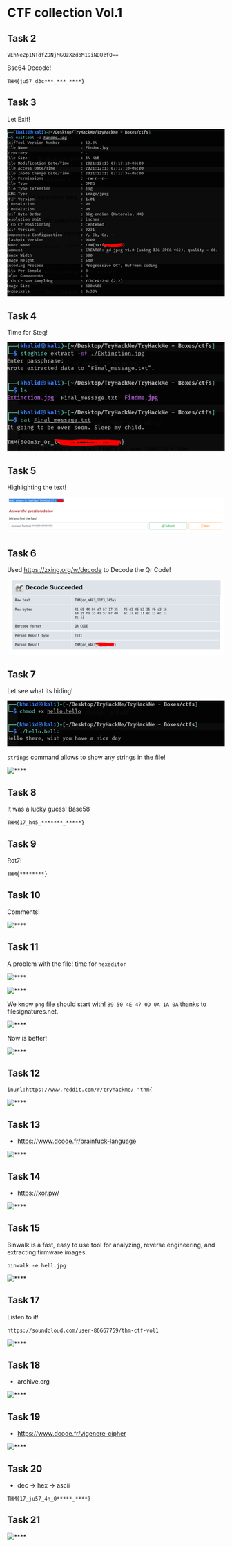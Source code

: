 # CTF collection Vol.1

## Task 2

```
VEhNe2p1NTdfZDNjMGQzXzdoM19iNDUzfQ==
```

Bse64 Decode!

```
THM{ju57_d3c***_***_****}
```

## Task 3

Let Exif!

![****](/CTF%20collection%20Vol.1/Screenshots/q3.PNG)


## Task 4

Time for Steg!

![****](/CTF%20collection%20Vol.1/Screenshots/q4.PNG)


## Task 5

Highlighting the text!

![****](/CTF%20collection%20Vol.1/Screenshots/q5.PNG)


## Task 6

Used https://zxing.org/w/decode to Decode the Qr Code!

![****](/CTF%20collection%20Vol.1/Screenshots/q6.PNG)


## Task 7

Let see what its hiding!

![****](/CTF%20collection%20Vol.1/Screenshots/q7-1.PNG)

```strings``` command allows to show any strings in the file!

![****](/CTF%20collection%20Vol.1/Screenshots/q7.PNG)


## Task 8

It was a lucky guess! Base58

```
THM{17_h45_*******_*****}
```

## Task 9

Rot7!

```
THM{********}
```

## Task 10

Comments!

![****](/CTF%20collection%20Vol.1/Screenshots/q10.PNG)


## Task 11

A problem with the file! time for ```hexeditor```

![****](/CTF%20collection%20Vol.1/Screenshots/q11-1.PNG)

![****](/CTF%20collection%20Vol.1/Screenshots/q11-2.PNG)

We know ```png``` file should start with! ```89 50 4E 47 0D 0A 1A 0A``` thanks to filesignatures.net.

![****](/CTF%20collection%20Vol.1/Screenshots/q11-3.PNG)

Now is better!

![****](/CTF%20collection%20Vol.1/Screenshots/q11.PNG)


## Task 12

```
inurl:https://www.reddit.com/r/tryhackme/ "thm{
```

![****](/CTF%20collection%20Vol.1/Screenshots/q12.png)


## Task 13

- https://www.dcode.fr/brainfuck-language

![****](/CTF%20collection%20Vol.1/Screenshots/q13.png)

## Task 14

- https://xor.pw/

![****](/CTF%20collection%20Vol.1/Screenshots/q14.png)

## Task 15

Binwalk is a fast, easy to use tool for analyzing, reverse engineering, and extracting firmware images.

```
binwalk -e hell.jpg
```

![****](/CTF%20collection%20Vol.1/Screenshots/q15.png)

## Task 17

Listen to it!

```
https://soundcloud.com/user-86667759/thm-ctf-vol1
```

![****](/CTF%20collection%20Vol.1/Screenshots/q15.png)

## Task 18

- archive.org

![****](/CTF%20collection%20Vol.1/Screenshots/q18.png)

## Task 19

- https://www.dcode.fr/vigenere-cipher

![****](/CTF%20collection%20Vol.1/Screenshots/q19.png)

## Task 20

- dec -> hex -> ascii

```
THM{17_ju57_4n_0*****_****}
```

## Task 21

![****](/CTF%20collection%20Vol.1/Screenshots/q21.png)
